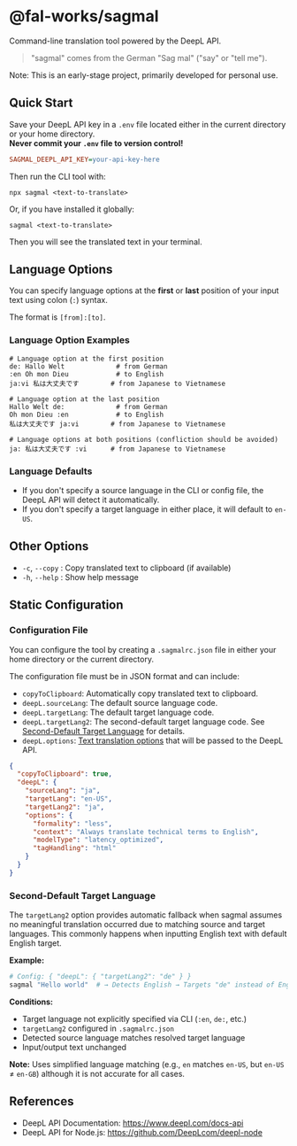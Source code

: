 # @fal-works/sagmal

Command-line translation tool powered by the DeepL API.

> "sagmal" comes from the German "Sag mal" ("say" or "tell me").

Note: This is an early-stage project, primarily developed for personal use.

## Quick Start

Save your DeepL API key in a `.env` file located either in the current directory or your home directory.  
**Never commit your `.env` file to version control!**

```ini
SAGMAL_DEEPL_API_KEY=your-api-key-here
```

Then run the CLI tool with:

```text
npx sagmal <text-to-translate>
```

Or, if you have installed it globally:

```text
sagmal <text-to-translate>
```

Then you will see the translated text in your terminal.


## Language Options

You can specify language options at the **first** or **last** position of your input text using colon (`:`) syntax.

The format is `[from]:[to]`.

### Language Option Examples

```text
# Language option at the first position
de: Hallo Welt             # from German
:en Oh mon Dieu            # to English
ja:vi 私は大丈夫です        # from Japanese to Vietnamese

# Language option at the last position
Hallo Welt de:             # from German
Oh mon Dieu :en            # to English
私は大丈夫です ja:vi        # from Japanese to Vietnamese

# Language options at both positions (confliction should be avoided)
ja: 私は大丈夫です :vi      # from Japanese to Vietnamese
```

### Language Defaults

- If you don't specify a source language in the CLI or config file, the DeepL API will detect it automatically.
- If you don't specify a target language in either place, it will default to `en-US`.


## Other Options

- `-c`, `--copy` : Copy translated text to clipboard (if available)
- `-h`, `--help` : Show help message


## Static Configuration

### Configuration File

You can configure the tool by creating a `.sagmalrc.json` file in either your home directory or the current directory.

The configuration file must be in JSON format and can include:

- `copyToClipboard`: Automatically copy translated text to clipboard.
- `deepL.sourceLang`: The default source language code.
- `deepL.targetLang`: The default target language code.
- `deepL.targetLang2`: The second-default target language code. See [Second-Default Target Language](#second-default-target-language) for details.
- `deepL.options`: [Text translation options](https://github.com/deeplcom/deepl-node?tab=readme-ov-file#text-translation-options) that will be passed to the DeepL API.

```json
{
  "copyToClipboard": true,
  "deepL": {
    "sourceLang": "ja",
    "targetLang": "en-US",
    "targetLang2": "ja",
    "options": {
      "formality": "less",
      "context": "Always translate technical terms to English",
      "modelType": "latency_optimized",
      "tagHandling": "html"
    }
  }
}
```

### Second-Default Target Language

The `targetLang2` option provides automatic fallback when sagmal assumes
no meaningful translation occurred due to matching source and target languages.
This commonly happens when inputting English text with default English target.

**Example:**
```bash
# Config: { "deepL": { "targetLang2": "de" } }
sagmal "Hello world"  # → Detects English → Targets "de" instead of English → "Hallo Welt"
```

**Conditions:**
- Target language not explicitly specified via CLI (`:en`, `de:`, etc.)
- `targetLang2` configured in `.sagmalrc.json`
- Detected source language matches resolved target language
- Input/output text unchanged

**Note:** Uses simplified language matching (e.g., `en` matches `en-US`, but `en-US` ≠ `en-GB`) although it is not accurate for all cases.


## References

- DeepL API Documentation: <https://www.deepl.com/docs-api>
- DeepL API for Node.js: <https://github.com/DeepLcom/deepl-node>
